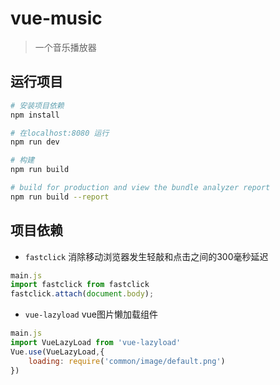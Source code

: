 # vue-music

>   一个音乐播放器

## 运行项目

``` bash
# 安装项目依赖
npm install

# 在localhost:8080 运行
npm run dev

# 构建
npm run build

# build for production and view the bundle analyzer report
npm run build --report
```


## 项目依赖

+ `fastclick` 消除移动浏览器发生轻敲和点击之间的300毫秒延迟
```javascript
main.js
import fastclick from fastclick
fastclick.attach(document.body);
```

+ `vue-lazyload` vue图片懒加载组件
```javascript
main.js
import VueLazyLoad from 'vue-lazyload'
Vue.use(VueLazyLoad,{
    loading: require('common/image/default.png')
})
```
